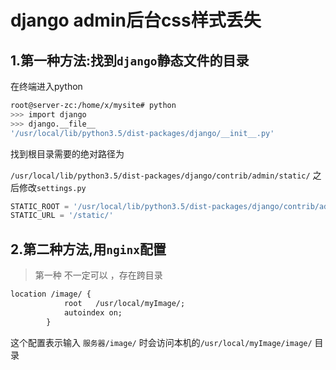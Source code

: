 django admin后台css样式丢失
===========

1.第一种方法:找到`django`静态文件的目录
---------------------------

在终端进入python

```bash
root@server-zc:/home/x/mysite# python
>>> import django
>>> django.__file__
'/usr/local/lib/python3.5/dist-packages/django/__init__.py'
```

找到根目录需要的绝对路径为

`/usr/local/lib/python3.5/dist-packages/django/contrib/admin/static/`
之后修改`settings.py`

```python
STATIC_ROOT = '/usr/local/lib/python3.5/dist-packages/django/contrib/admin/static/'
STATIC_URL = '/static/'
```

2.第二种方法,用`nginx`配置
---------------------------

> 第一种 不一定可以 ，存在跨目录

```txt
location /image/ {
            root   /usr/local/myImage/;
            autoindex on;
        }
```
这个配置表示输入 `服务器/image/` 时会访问本机的`/usr/local/myImage/image/` 目录